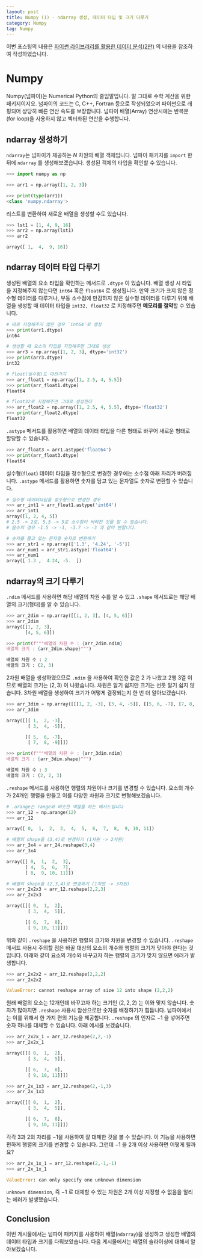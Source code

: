 ```yaml
---
layout: post
title: Numpy (1) - ndarray 생성, 데이터 타입 및 크기 다루기
category: Numpy
tag: Numpy
---
```


 



이번 포스팅의 내용은 [파이썬 라이브러리를 활용한 데이터 분석(2판)](https://www.aladin.co.kr/shop/wproduct.aspx?ItemId=191946213&start=slayer) 의 내용을 참조하여 작성하였습니다.



# Numpy

Numpy(넘파이)는 Numerical Python의 줄임말입니다. 말 그대로 수학 계산을 위한 패키지이지요. 넘파이의 코드는 C, C++, Fortran 등으로 작성되었으며 파이썬으로 래핑되어 상당히 빠른 연산 속도를 보장합니다. 넘파이 배열(Array) 연산시에는 반복문(for loop)을 사용하지 않고 벡터화된 연산을 수행합니다.



## ndarray 생성하기

`ndarray`는 넘파이가 제공하는 $N$ 차원의 배열 객체입니다. 넘파이 패키지를 `import` 한 뒤에 `ndarray` 를 생성해보겠습니다. 생성된 객체의 타입을 확인할 수 있습니다.

```python
>>> import numpy as np

>>> arr1 = np.array([1, 2, 3])

>>> print(type(arr1))
<class 'numpy.ndarray'>
```

리스트를 변환하여 새로운 배열을 생성할 수도 있습니다.

```python
>>> lst1 = [1, 4, 9, 16]
>>> arr2 = np.array(lst1)
>>> arr2

array([ 1,  4,  9, 16])
```



## ndarray 데이터 타입 다루기

생성된 배열의 요소 타입을 확인하는 메서드로 `.dtype` 이 있습니다. 배열 생성 시 타입을 지정해주지 않는다면 `int64` 혹은 `float64` 로 생성됩니다. 만약 크기가 크지 않은 정수형 데이터를 다루거나, 부동 소수점에 만감하지 않은 실수형 데이터를 다루기 위해 배열을 생성할 때 데이터 타입을 `int32, float32` 로 지정해주면 **메모리를 절약**할 수 있습니다.

```python
# 따로 지정해주지 않은 경우 `int64'로 생성
>>> print(arr1.dtype)
int64

# 생성할 때 요소의 타입을 지정해주면 그대로 생성
>>> arr3 = np.array([1, 2, 3], dtype='int32')
>>> print(arr3.dtype)
int32

# float(실수형)도 마찬가지
>>> arr_float1 = np.array([1, 2.5, 4, 5.5])
>>> print(arr_float1.dtype)
float64

# float32로 지정해주면 그대로 생성한다
>>> arr_float2 = np.array([1, 2.5, 4, 5.5], dtype='float32')
>>> print(arr_float2.dtype)
float32
```

`.astype` 메서드를 활용하면 배열의 데이터 타입을 다른 형태로 바꾸어 새로운 형태로 할당할 수 있습니다.

```python
>>> arr_float3 = arr1.astype('float64')
>>> print(arr_float3.dtype)
float64
```

실수형(`float`) 데이터 타입을 정수형으로 변경한 경우에는 소수점 아래 자리가 버려집니다. `.astype` 메서드를 활용하면 숫자를 담고 있는 문자열도 숫자로 변환할 수 있습니다.

```python
# 실수형 데이터타입을 정수형으로 변경한 경우
>>> arr_int1 = arr_float1.astype('int64')
>>> arr_int1
array([1, 2, 4, 5])
# 2.5 -> 2로, 5.5 -> 5로 소수점이 버려진 것을 알 수 있습니다.
# 음수의 경우 -1.5 -> -1, -3.7 -> -3 과 같이 변합니다.

# 숫자를 품고 있는 문자열 숫자로 변환하기
>>> arr_str1 = np.array(['1.3', '4.24', '-5'])
>>> arr_num1 = arr_str1.astype('float64')
>>> arr_num1
array([ 1.3 ,  4.24, -5.  ])
```



## ndarray의 크기 다루기

`.ndim` 메서드를 사용하면 해당 배열의 차원 수를 알 수 있고 `.shape` 메서드로는 해당 배열의 크기(형태)를 알 수 있습니다.

```python
>>> arr_2dim = np.array([[1, 2, 3], [4, 5, 6]])
>>> arr_2dim
array([[1, 2, 3],
       [4, 5, 6]])

>>> print(f"""배열의 차원 수 : {arr_2dim.ndim}
배열의 크기 : {arr_2dim.shape}""")

배열의 차원 수 : 2
배열의 크기 : (2, 3)
```

2차원 배열을 생성하였으므로 `.ndim` 을 사용하여 확인한 값은 $2$ 가 나왔고 2행 3열 이므로 배열의 크기는 $(2, 3)$ 이 나왔습니다. 차원은 알기 쉽지만 크기는 선뜻 알기 쉽지 않습니다. 3차원 배열을 생성하여 크기가 어떻게 결정되는지 한 번 더 알아보겠습니다.

```python
>>> arr_3dim = np.array([[[1, 2, -3], [3, 4, -5]], [[5, 6, -7], [7, 8, -9]]])
>>> arr_3dim

array([[[ 1,  2, -3],
        [ 3,  4, -5]],

       [[ 5,  6, -7],
        [ 7,  8, -9]]])

>>> print(f"""배열의 차원 수 : {arr_3dim.ndim}
배열의 크기 : {arr_3dim.shape}""")

배열의 차원 수 : 3
배열의 크기 : (2, 2, 3)
```

`.reshape` 메서드를 사용하면 행렬의 차원이나 크기를 변경할 수 있습니다. 요소의 개수가 24개인 행렬을 만들고 이를 다양한 차원과 크기로 변형해보겠습니다. 

```python
# .arange는 range와 비슷한 역할을 하는 메서드입니다 
>>> arr_12 = np.arange(12)
>>> arr_12

array([ 0,  1,  2,  3,  4,  5,  6,  7,  8,  9, 10, 11])

# 배열의 shape을 (3,4)로 변경하기 (1차원 -> 2차원)
>>> arr_3x4 = arr_24.reshape(3,4)
>>> arr_3x4

array([[ 0,  1,  2,  3],
       [ 4,  5,  6,  7],
       [ 8,  9, 10, 11]])

# 배열의 shape을 (2,3,4)로 변경하기 (1차원 -> 3차원)
>>> arr_2x2x3 = arr_12.reshape(2,2,3)
>>> arr_2x2x3

array([[[ 0,  1,  2],
        [ 3,  4,  5]],

       [[ 6,  7,  8],
        [ 9, 10, 11]]])
```

위와 같이 `.reshape` 을 사용하면 행렬의 크기와 차원을 변경할 수 있습니다. `.reshape` 메서드 사용시 주의할 점은 바꿀 대상의 요소의 개수와 행렬의 크기가 맞아야 한다는 것입니다. 아래와 같이 요소의 개수와 바꾸고자 하는 행렬의 크기가 맞지 않으면 에러가 발생합니다.

```python
>>> arr_2x2x2 = arr_12.reshape(2,2,2)
>>> arr_2x2x2

ValueError: cannot reshape array of size 12 into shape (2,2,2)
```

원래 배열의 요소는 12개인데 바꾸고자 하는 크기인 $(2,2,2)$ 는 이와 맞지 않습니다. 숫자가 많아지면 `.reshape` 사용시 암산으로만 숫자를 배정하기가 힘듭니다. 넘파이에서는 이를 위해서 한 가지 편의 기능을 제공합니다. `.reshape` 의 인자로 $-1$ 을 넣어주면 숫자 하나를 대체할 수 있습니다. 아래 예시를 보겠습니다.

```python
>>> arr_2x2x_1 = arr_12.reshape(2,2,-1)
>>> arr_2x2x_1

array([[[ 0,  1,  2],
        [ 3,  4,  5]],

       [[ 6,  7,  8],
        [ 9, 10, 11]]])

>>> arr_2x_1x3 = arr_12.reshape(2,-1,3)
>>> arr_2x_1x3

array([[[ 0,  1,  2],
        [ 3,  4,  5]],

       [[ 6,  7,  8],
        [ 9, 10, 11]]])
```

각각 $3$과 $2$의 자리를 $-1$을 사용하여 잘 대체한 것을 볼 수 있습니다. 이 기능을 사용하면 편하게 행렬의 크기를 변경할 수 있습니다. 그런데 $-1$ 을 2개 이상 사용하면 어떻게 될까요?

```python
>>> arr_2x_1x_1 = arr_12.reshape(2,-1,-1)
>>> arr_2x_1x_1

ValueError: can only specify one unknown dimension
```

`unknown dimension`, 즉 $-1$ 로 대체할 수 있는 차원은 2개 이상 지정할 수 없음을 알리는 에러가 발생했습니다.



## Conclusion

이번 게시물에서는 넘파이 패키지를 사용하여 배열(`ndarray`)을 생성하고 생성한 배열의 데이터 타입과 크기를 다뤄보았습니다. 다음 게시물에서는 배열의 슬라이싱에 대해서 알아보겠습니다.